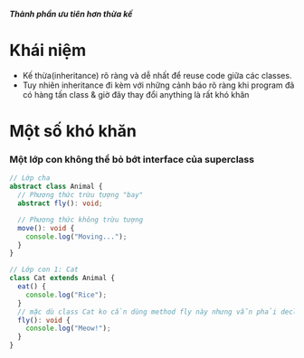 
***Thành phần ưu tiên hơn thừa kế***

# Khái niệm

- Kế thừa(inheritance) rõ ràng và dễ nhất để reuse code giữa các classes.
- Tuy nhiên inheritance đi kèm với những cảnh báo rõ ràng khi program đã có hàng tấn class & giờ đây thay đổi anything là rất khó khăn

# Một số khó khăn

### Một lớp con không thể bỏ bớt interface của superclass


```ts
// Lớp cha
abstract class Animal {
  // Phương thức trừu tượng "bay"
  abstract fly(): void;

  // Phương thức không trừu tượng
  move(): void {
    console.log("Moving...");
  }
}

// Lớp con 1: Cat
class Cat extends Animal {
  eat() {
    console.log("Rice");
  }
  // mặc dù class Cat ko cần dùng method fly này nhưng vẫn phải declare vì class cha Animal có abstrac method fly
  fly(): void {
    console.log("Meow!");
  }
}

```

###